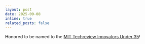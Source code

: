 ```yaml
---
layout: post
date: 2025-09-08
inline: true
related_posts: false
---
```


Honored to be named to the [MIT Techreview Innovators Under 35](https://www.technologyreview.com/supertopic/innovators-under-35-2025/)!